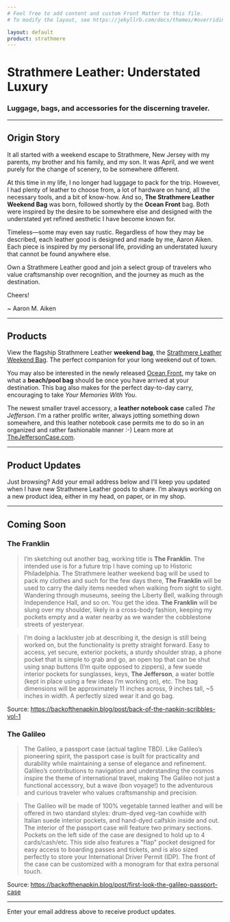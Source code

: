 ```yaml
---
# Feel free to add content and custom Front Matter to this file.
# To modify the layout, see https://jekyllrb.com/docs/themes/#overriding-theme-defaults

layout: default
product: strathmere
---
```

# Strathmere Leather: Understated Luxury

### Luggage, bags, and accessories for the discerning traveler. 

---

## Origin Story

It all started with a weekend escape to Strathmere, New Jersey with my parents, my brother and his family, and my son. It was April, and we went purely for the change of scenery, to be somewhere different.

At this time in my life, I no longer had luggage to pack for the trip. However, I had plenty of leather to choose from, a lot of hardware on hand, all the necessary tools, and a bit of know-how. And so, **The Strathmere Leather Weekend Bag** was born, followed shortly by the **Ocean Front** bag. Both were inspired by the desire to be somewhere else and designed with the understated yet refined aesthetic I have become known for.

Timeless—some may even say rustic. Regardless of how they may be described, each leather good is designed and made by me, Aaron Aiken. Each piece is inspired by my personal life, providing an understated luxury that cannot be found anywhere else.

Own a Strathmere Leather good and join a select group of travelers who value craftsmanship over recognition, and the journey as much as the destination.

Cheers!

~ Aaron M. Aiken

---

## Products

View the flagship Strathmere Leather **weekend bag**, the [Strathmere Leather Weekend Bag](https://thestrathmere.com). The perfect companion for your long weekend out of town. 

You may also be interested in the newly released [Ocean Front](https://theoceanfrontbag.com), my take on what a **beach/pool bag** should be once you have arrived at your destination. This bag also makes for the perfect day-to-day carry, encouraging to take _Your Memories With You_.

The newest smaller travel accessory, a **leather notebook case** called _The Jefferson_. I'm a rather prolific writer, always jotting something down somewhere, and this leather notebook case permits me to do so in an organized and rather fashionable manner :-) Learn more at [TheJeffersonCase.com](https://thejeffersoncase.com).

---

## Product Updates

Just browsing? Add your email address below and I’ll keep you updated when I have new Strathmere Leather goods to share. I’m always working on a new product idea, either in my head, on paper, or in my shop.
<script async data-uid="c41b3048d4" src="https://aaronaiken.ck.page/c41b3048d4/index.js"></script>

---

## Coming Soon

### The Franklin
> I’m sketching out another bag, working title is **The Franklin**. The intended use is for a future trip I have coming up to Historic Philadelphia. The Strathmere leather weekend bag will be used to pack my clothes and such for the few days there, **The Franklin** will be used to carry the daily items needed when walking from sight to sight. Wandering through museums, seeing the Liberty Bell, walking through Independence Hall, and so on. You get the idea. **The Franklin** will be slung over my shoulder, likely in a cross-body fashion, keeping my pockets empty and a water nearby as we wander the cobblestone streets of yesteryear.

> I’m doing a lackluster job at describing it, the design is still being worked on, but the functionality is pretty straight forward. Easy to access, yet secure, exterior pockets, a sturdy shoulder strap, a phone pocket that is simple to grab and go, an open top that can be shut using snap buttons (I’m quite opposed to zippers), a few suede interior pockets for sunglasses, keys, **The Jefferson**, a water bottle (kept in place using a few ideas I’m working on), etc. The bag dimensions will be approximately 11 inches across, 9 inches tall, ~5 inches in width. A perfectly sized wear it and go bag. 

Source: <a href="https://backofthenapkin.blog/post/back-of-the-napkin-scribbles-vol-1" target="_blank" title="back of the napkin scribbles vol. 1">https://backofthenapkin.blog/post/back-of-the-napkin-scribbles-vol-1</a>

### The Galileo
> The Galileo, a passport case (actual tagline TBD). Like Galileo’s pioneering spirit, the passport case is built for practicality and durability while maintaining a sense of elegance and refinement. Galileo’s contributions to navigation and understanding the cosmos inspire the theme of international travel, making The Galileo not just a functional accessory, but a wave (bon voyage!) to the adventurous and curious traveler who values craftsmanship and precision. 

> The Galileo will be made of 100% vegetable tanned leather and will be offered in two standard styles: drum-dyed veg-tan cowhide with Italian suede interior pockets, and hand-dyed calfskin inside and out. The interior of the passport case will feature two primary sections. Pockets on the left side of the case are designed to hold up to 4 cards/cash/etc. This side also features a "flap" pocket designed for easy access to boarding passes and tickets, and is also sized perfectly to store your International Driver Permit (IDP). The front of the case can be customized with a monogram for that extra personal touch. 

Source: <a href="https://backofthenapkin.blog/post/first-look-the-galileo-passport-case" target="_blank" title="first look: The Galileo passport case">https://backofthenapkin.blog/post/first-look-the-galileo-passport-case</a>

---

Enter your email address above to receive product updates.